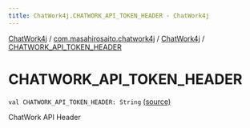 ```yaml
---
title: ChatWork4j.CHATWORK_API_TOKEN_HEADER - ChatWork4j
---
```


[ChatWork4j](../../index.md) / [com.masahirosaito.chatwork4j](../index.md) / [ChatWork4j](index.md) / [CHATWORK_API_TOKEN_HEADER](.)

# CHATWORK_API_TOKEN_HEADER

`val CHATWORK_API_TOKEN_HEADER: String` [(source)](https://github.com/MasahiroSaito/ChatWork4j/tree/master/src/main/kotlin/com/masahirosaito/chatwork4j/ChatWork4j.kt#L36)

ChatWork API Header

